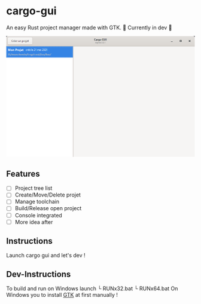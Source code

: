 # cargo-gui
An easy Rust project manager made with GTK. 
🚧 Currently in dev 🚧

![Home image](https://github.com/Mihawka/cargo-gui/blob/main/Home%20image.png?raw=true)

## Features
- [ ] Project tree list
- [ ] Create/Move/Delete projet
- [ ] Manage toolchain
- [ ] Build/Release open project
- [ ] Console integrated
- [ ] More idea after

## Instructions
Launch cargo gui and let's dev !

## Dev-Instructions
To build and run on Windows launch 
└ RUNx32.bat
└ RUNx64.bat
On Windows you to install [GTK](https://www.gtk.org/docs/installations/windows/) at first manually !